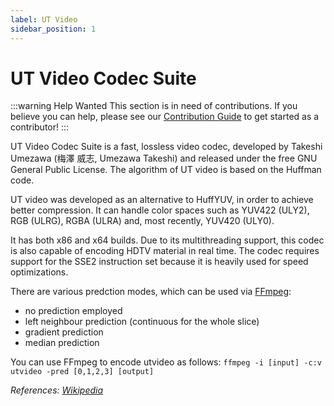 ```yaml
---
label: UT Video
sidebar_position: 1
---
```


# UT Video Codec Suite

:::warning Help Wanted
This section is in need of contributions. If you believe you can help, please see our [Contribution Guide](../contribution-guide.md) to get started as a contributor!
:::

UT Video Codec Suite is a fast, lossless video codec, developed by Takeshi Umezawa (梅澤 威志, Umezawa Takeshi) and released under the free GNU General Public License. The algorithm of UT video is based on the Huffman code.

UT video was developed as an alternative to HuffYUV, in order to achieve better compression. It can handle color spaces such as YUV422 (ULY2), RGB (ULRG), RGBA (ULRA) and, most recently, YUV420 (ULY0).

It has both x86 and x64 builds. Due to its multithreading support, this codec is also capable of encoding HDTV material in real time. The codec requires support for the SSE2 instruction set because it is heavily used for speed optimizations.

There are various predction modes, which can be used via [FFmpeg](../utilities/ffmpeg.md):
- no prediction employed
- left neighbour prediction (continuous for the whole slice)
- gradient prediction
- median prediction

You can use FFmpeg to encode utvideo as follows:
`ffmpeg -i [input] -c:v utvideo -pred [0,1,2,3] [output]`

*References: [Wikipedia](https://en.wikipedia.org/wiki/Ut_Video_Codec_Suite)*